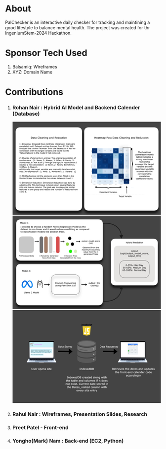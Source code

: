 # About 
PalChecker is an interactive daily checker for tracking and maintining a good lifestyle to balance mental health. The project was created for thr IngeniumStem-2024 Hackathon. 

# Sponsor Tech Used

  1) Balsamiq: Wireframes
  2) XYZ: Domain Name

# Contributions
  
  1) ### Rohan Nair  :  Hybrid AI Model and Backend Calender (Database)
     ![Part1: Steps taken to create Hybrid AI  Model](MLModel/Untitled.png?raw=true "Part1: Steps taken to create Hybrid AI  Model")
     ![Part2: Steps taken to create Hybrid AI  Model](MLModel/ReadMePt2.jpg?raw=true "Part2: Steps taken to create Hybrid AI  Model")
     ![Part2: Steps taken to create Hybrid AI  Model](MLModel/ReadmePt3.png?raw=true "Part2: Steps taken to create Hybrid AI  Model")
  3) ### Rahul Nair  :  Wireframes, Presentation Slides, Research
  4) ### Preet Patel - Front-end 
  5) ### Yongho(Mark) Nam : Back-end (EC2, Python)
